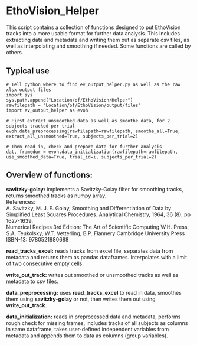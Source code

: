 # EthoVision_Helper

This script contains a collection of functions designed to put EthoVision tracks into a more usable format for further data analysis. This includes extracting data and metadata and writing them out as separate csv files, as well as interpolating and smoothing if needed. Some functions are called by others.

## Typical use   
```
# Tell python where to find ev_output_helper.py as well as the raw xlsx output files
import sys   
sys.path.append("Location/of/EthoVision/Helper")   
rawfilepath = "Location/of/EthoVision/output/files"   
import ev_output_helper as evoh   
   
# First extract unsmoothed data as well as smoothe data, for 2 subjects tracked per trial
evoh.data_preprocessing(rawfilepath=rawfilepath, smoothe_all=True, extract_all_unsmoothed=True, subjects_per_trial=2)   

# Then read in, check and prepare data for further analysis
dat, framedur = evoh.data_initialization(rawfilepath=rawfilepath, use_smoothed_data=True, trial_id=i, subjects_per_trial=2)
```

## Overview of functions:
**savitzky-golay:** implements a Savitzky-Golay filter for smoothing tracks, returns smoothed tracks as numpy array.  
References:   
A. Savitzky, M. J. E. Golay, Smoothing and Differentiation of
       Data by Simplified Least Squares Procedures. Analytical
       Chemistry, 1964, 36 (8), pp 1627-1639.   
Numerical Recipes 3rd Edition: The Art of Scientific Computing
       W.H. Press, S.A. Teukolsky, W.T. Vetterling, B.P. Flannery
       Cambridge University Press ISBN-13: 9780521880688

**read_tracks_excel:** reads tracks from excel file, separates data from metadata and returns them as pandas dataframes. Interpolates with a limit of two consecutive empty cells.

**write_out_track:** writes out smoothed or unsmoothed tracks as well as metadata to csv files.

**data_preprocessing:** uses **read_tracks_excel** to read in data, smoothes them using **savitzky-golay** or not, then writes them out using **write_out_track**.

**data_initialization:** reads in preprocessed data and metadata, performs rough check for missing frames, 
        includes tracks of all subjects as columns in same dataframe, takes user-defined independent variables 
        from metadata and appends them to data as columns (group variables).
